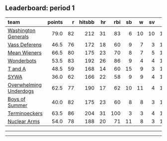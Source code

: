 

## Leaderboard: period 1


|team                                              | points|  r| hitsbb| hr| rbi| sb|  w| sv|  so|      era|      whip|
|:-------------------------------------------------|------:|--:|------:|--:|---:|--:|--:|--:|---:|--------:|---------:|
|[Washington Generals](./washingtongenerals)       |   79.0| 82|    212| 31|  83|  6| 10| 10| 135| 2.485933| 0.9283887|
|[Vass Deferens](./vassdeferens)                   |   46.5| 76|    172| 18|  60|  9|  7|  3| 138| 3.479714| 1.1097852|
|[Mean Wieners](./meanwieners)                     |   66.5| 80|    175| 23|  70|  8|  7|  5| 139| 2.780488| 0.9268293|
|[Wonderbots](./wonderbots)                        |   53.5| 83|    192| 26|  86|  9|  4|  4| 105| 4.388693| 1.4204947|
|[T and A](./tanda)                                |   48.5| 59|    168| 14|  60| 15|  9|  3| 139| 3.659639| 1.1927711|
|[SYWA](./sywa)                                    |   36.0| 62|    166| 22|  58|  9|  9|  4| 127| 5.019718| 1.2676056|
|[Overwhelming Underdogs](./overwhelmingunderdogs) |   62.5| 77|    190| 17|  62| 10| 11|  4| 154| 4.322660| 1.2266010|
|[Boys of Summer](./boysofsummer)                  |   40.0| 82|    175| 23|  60|  8|  8|  3| 128| 4.461538| 1.3333333|
|[Terminoeckers](./terminoeckers)                  |   63.5| 86|    204| 31| 100|  3|  3|  4| 138| 3.640449| 1.3061798|
|[Nuclear Arms](./nucleararms)                     |   54.0| 78|    188| 20|  71| 11|  8|  3| 136| 3.705882| 1.2268908|

* * *
* * *


